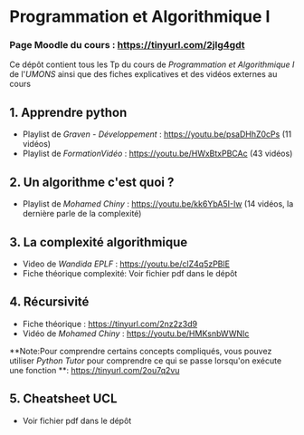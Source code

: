 # Programmation et Algorithmique I
### Page Moodle du cours : https://tinyurl.com/2jlg4gdt

Ce dépôt contient tous les Tp du cours de *Programmation et Algorithmique I* de l'*UMONS* ainsi que des fiches explicatives et des vidéos externes au cours

## 1. Apprendre python

- Playlist de *Graven - Développement* : https://youtu.be/psaDHhZ0cPs (11 vidéos)<br>
- Playlist de *FormationVidéo* : https://youtu.be/HWxBtxPBCAc (43 vidéos)<br>

## 2. Un algorithme c'est quoi ?

- Playlist de *Mohamed Chiny* : https://youtu.be/kk6YbA5I-Iw (14 vidéos, la dernière parle de la complexité)<br>

## 3. La complexité algorithmique

- Video de *Wandida EPLF* : https://youtu.be/clZ4q5zPBlE<br>
- Fiche théorique complexité: Voir fichier pdf dans le dépôt
  
## 4. Récursivité

- Fiche théorique : https://tinyurl.com/2nz2z3d9
- Vidéo de *Mohamed Chiny* : https://youtu.be/HMKsnbWWNIc

**Note:Pour comprendre certains concepts compliqués, vous pouvez utiliser *Python Tutor* pour comprendre ce qui se passe lorsqu'on exécute une fonction **: https://tinyurl.com/2ou7q2vu

## 5. Cheatsheet UCL

- Voir fichier pdf dans le dépôt
